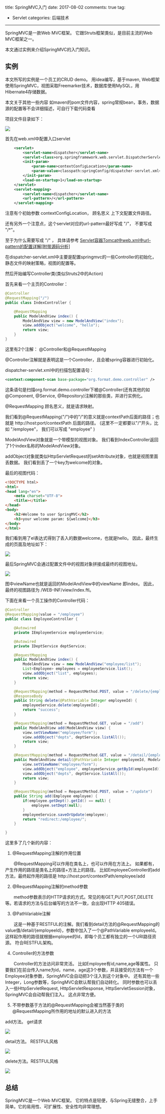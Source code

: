 title: SpringMVC入门
date: 2017-08-02
comments: true
tag:
 - Servlet
categories: 后端技术

----------
SpringMVC是一款Web MVC框架。 它跟Struts框架类似，是目前主流的Web MVC框架之一。

本文通过实例来介绍SpringMVC的入门知识。
<!-- more -->

## 实例
本文所写的实例是一个员工的CRUD demo。 用idea编写，基于maven, Web框架使用SpringMVC，视图采取Freemarker技术，数据库使用MySQL，用Hibernate4存储数据。 

本文关于其他一些内容 如maven的pom文件内容，spring常规bean，事务，数据源的配置等不会详细描述，可自行下载代码查看

项目文件目录如下：

![](http://images.cnitblog.com/i/411512/201405/011440289086962.jpg)

首先在web.xml中配置入口servlet
```xml
    <servlet>
        <servlet-name>dispatcher</servlet-name>
        <servlet-class>org.springframework.web.servlet.DispatcherServlet</servlet-class>
        <init-param>
            <param-name>contextConfigLocation</param-name>
            <param-value>classpath:springConfig/dispatcher-servlet.xml</param-value>
        </init-param>
        <load-on-startup>1</load-on-startup>
    </servlet>
    <servlet-mapping>
        <servlet-name>dispatcher</servlet-name>
        <url-pattern>/</url-pattern>
    </servlet-mapping>
```

注意有个初始参数 contextConfigLocation， 顾名思义  上下文配置文件路径。

还有另外一个注意点，这个servlet对应的url-pattern最好写成 "/"， 不要写成 "/*"。  

至于为什么需要写成 "/" ， 具体请参考
[Servlet容器Tomcat中web.xml中url-pattern的配置详解[附带源码分析]](https://blog.lyu3.com/Servlet%E5%AE%B9%E5%99%A8Tomcat%E4%B8%ADweb.xml%E4%B8%ADurl-pattern%E7%9A%84%E9%85%8D%E7%BD%AE%E8%AF%A6%E8%A7%A3[%E9%99%84%E5%B8%A6%E6%BA%90%E7%A0%81%E5%88%86%E6%9E%90]/)

在dispatcher-servlet.xml中主要是配置springmvc的一些Controller的初始化，静态文件的映射策略，视图的配置等。

 

然后开始编写Controller类(类似Struts2中的Action)

首先来看一个主页的Controller：

```java
@Controller
@RequestMapping("/")
public class IndexController {

    @RequestMapping
    public ModelAndView index() {
        ModelAndView view = new ModelAndView("index");
        view.addObject("welcome", "hello");
        return view;
    }
}
```

这里有2个注解： @Controller和@RequestMapping

@Controller注解就是表明这是一个Controller，且会被spring容器进行初始化。

dispatcher-servlet.xml中的扫描包配置语句：

```xml
<context:component-scan base-package="org.format.demo.controller" />
```

这条语句是扫描org.format.demo.controller下被@Controller(还有其他的如 @Component, @Service, @Repository)注解的那些类，并进行实例化。

@RequestMapping 顾名思义，就是请求映射。

我们看到@RequestMapping("/")中的"/"的意义就是contextPath后面的路径；也就是 http://host:port/contextPath 后面的路径。 (这里不一定都要以"/"开头，比如 "/employee"， 我们可以写成 "employee" )

ModelAndView对象就是一个带模型的视图对象。 我们看到IndexController返回了1个index名称的ModelAndView对象。

addObject对象就类似HttpServletRequest的setAttribute对象，也就是视图里面丢数据。 我们看到丢了一个key为welcome的对象。

最后的视图代码：

```html
<!DOCTYPE html>
<html>
<head lang="en">
    <meta charset="UTF-8">
    <title></title>
</head>
<body>
    <h2>Welcome to user SpringMVC</h2>
    <h3>your welcome param: ${welcome}</h3>
</body>
</html>
```

我们看到用了el表达式得到了丢入的数据welcome，也就是hello。 因此，最终生成的页面及地址如下：

![](http://images.cnitblog.com/i/411512/201405/011612487529282.jpg)

最后SpringMVC会通过配置文件中的视图对象拼接成最终的视图地址。

![](http://images.cnitblog.com/i/411512/201405/011616301271147.jpg)

图中viewName也就是返回的ModelAndView中的viewName 即index。   因此，最终的视图路径为 /WEB-INF/view/index.ftl。

下面在来看一个员工操作的Controller代码：

```java
@Controller
@RequestMapping(value = "/employee")
public class EmployeeController {

    @Autowired
    private IEmployeeService employeeService;

    @Autowired
    private IDeptService deptService;

    @RequestMapping
    public ModelAndView index() {
        ModelAndView view = new ModelAndView("employee/list");
        List<Employee> employees = employeeService.list();
        view.addObject("list", employees);
        return view;
    }

    @RequestMapping(method = RequestMethod.POST, value = "/delete/{employeeId}")
    @ResponseBody
    public String delete(@PathVariable Integer employeeId) {
        employeeService.delete(employeeId);
        return "success";
    }

    @RequestMapping(method = RequestMethod.GET, value = "/add")
    public ModelAndView add(ModelAndView view) {
        view.setViewName("employee/form");
        view.addObject("depts", deptService.listAll());
        return view;
    }

    @RequestMapping(method = RequestMethod.GET, value = "/detail/{employeeId}")
    public ModelAndView detail(@PathVariable Integer employeeId, ModelAndView view) {
        view.setViewName("employee/form");
        view.addObject("employee", employeeService.getById(employeeId));
        view.addObject("depts", deptService.listAll());
        return view;
    }

    @RequestMapping(method = RequestMethod.POST, value = "/update")
    public String add(Employee employee) {
        if(employee.getDept().getId() == null) {
            employee.setDept(null);
        }
        employeeService.saveOrUpdate(employee);
        return "redirect:/employee/";
    }

}
```

这里多了几个新的内容：

1. @RequestMapping注解的作用位置

　　@RequestMapping可以作用在类名上，也可以作用在方法上。 如果都有， 产生作用的路径是类名上的路径+方法上的路径。 比如EmployeeController的add方法，最终起作用的路径是 http://host:port/contextPath/employee/add

2. @RequestMapping注解的method参数

　　method参数表示的HTTP请求的方式。常见的有GET,PUT,POST,DELETE等。若请求的方法与后台编写的方法不一致，会出现HTTP 405错误。

3. @PathVariable注解

　　这是一种基于RESTFUL的注解。我们看到detail方法的@RequestMapping的value值/detail/{employeeId}，参数中加入了一个@PathVariable employeeId。 这样起作用的路径就根据employee的Id，即每个员工都有独立的一个URI路径资源。 符合RESTFUL架构。

4. Controller的方法参数

　　Controller的方法访问非常灵活。 比如Employee有id,name,age等属性。 只要我们在前台传入name为id，name，age这3个参数，并且接受的方法有一个Employee对象参数，SpringMVC会自动把3个注入到这个对象中。 还有其他一些Integer，Long参数等，SpringMVC会默认帮我们自动转化。 同时参数也可以丢入一些HttpServletRequest, HttpServletResponse, HttpServletSession对象，SpringMVC会自动帮我们注入。 这点非常方便。

5. 不带参数基于方法的@RequestMapping会被当然基于类的@RequestMapping所作用的地址的默认进入的方法

add方法。 get请求

![](http://images.cnitblog.com/i/411512/201405/011654350807546.jpg)

detail方法。 RESTFUL风格

![](http://images.cnitblog.com/i/411512/201405/011655026422066.jpg)

delete方法。RESTFUL风格

![](http://images.cnitblog.com/i/411512/201405/011655214235038.jpg)

## 总结
SpringMVC是一个Web MVC框架。 它的特点是轻便，与Spring无缝整合，上手简单。它的易用性、可扩展性、安全性均非常理想。 